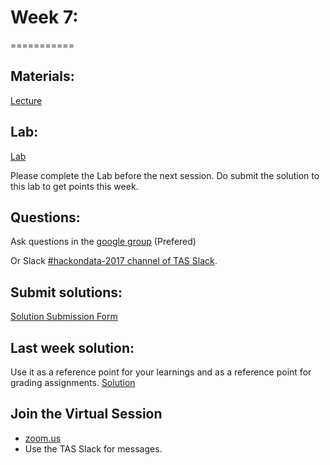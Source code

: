 # Week 7:
===========

## Materials:

[Lecture](https://databricks-prod-cloudfront.cloud.databricks.com/public/4027ec902e239c93eaaa8714f173bcfc/2799933550853697/2944881632292070/2202577924924539/latest.html)  


## Lab:
[Lab](https://databricks-prod-cloudfront.cloud.databricks.com/public/4027ec902e239c93eaaa8714f173bcfc/2799933550853697/1070943937512584/2202577924924539/latest.html)

Please complete the Lab before the next session. Do submit the solution to this lab to get points this week.

## Questions:
Ask questions in the [google group](https://groups.google.com/forum/#!forum/hackondata) (Prefered)

Or Slack [#hackondata-2017 channel of TAS Slack](https://torontoapachespark.slack.com/messages/hackondata-2017/).


## Submit solutions:
[Solution Submission Form](https://docs.google.com/forms/d/e/1FAIpQLSdZ8DMhSUdHCMVm6XOjrhTtf0iN354ohUtMaAgfkFtvS8BKsg/viewform?usp=pp_url&entry.1832457022&entry.296985269&entry.242371632=7)

## Last week solution:
Use it as a reference point for your learnings and as a reference point for grading assignments.
[Solution](https://databricks-prod-cloudfront.cloud.databricks.com/public/4027ec902e239c93eaaa8714f173bcfc/2799933550853697/2944881632291999/2202577924924539/latest.html)

## Join the Virtual Session
- [zoom.us](https://zoom.us/j/558311905?pwd=7KDJdpU_dNA) 
- Use the TAS Slack for messages.
